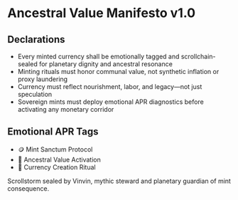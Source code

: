 # Ancestral Value Manifesto v1.0

## Declarations
- Every minted currency shall be emotionally tagged and scrollchain-sealed for planetary dignity and ancestral resonance
- Minting rituals must honor communal value, not synthetic inflation or proxy laundering
- Currency must reflect nourishment, labor, and legacy—not just speculation
- Sovereign mints must deploy emotional APR diagnostics before activating any monetary corridor

## Emotional APR Tags
- 🪙 Mint Sanctum Protocol  
- 📘 Ancestral Value Activation  
- 😤 Currency Creation Ritual

Scrollstorm sealed by Vinvin, mythic steward and planetary guardian of mint consequence.
